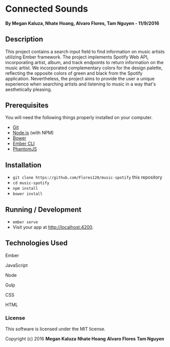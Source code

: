 # Connected Sounds

#### By Megan Kaluza, Nhate Hoang, Alvaro Flores, Tam Nguyen - 11/9/2016

## Description

This project contains a search input field to find information on music artists utilizing Ember framework. The project implements Spotify Web API, incorporating artist, album, and track endpoints to return information on the music artist. We incorporated complementary colors for the design palette, reflecting the opposite colors of green and black from the Spotify application. Nevertheless, the project aims to provide the user a unique experience when searching artists and listening to music in a way that's  aesthetically pleasing.

## Prerequisites

You will need the following things properly installed on your computer.

* [Git](http://git-scm.com/)
* [Node.js](http://nodejs.org/) (with NPM)
* [Bower](http://bower.io/)
* [Ember CLI](http://ember-cli.com/)
* [PhantomJS](http://phantomjs.org/)

## Installation

* `git clone https://github.com/Flores120/music-spotify` this repository
* `cd music-spotify`
* `npm install`
* `bower install`

## Running / Development

* `ember serve`
* Visit your app at [http://localhost:4200](http://localhost:4200).

## Technologies Used

Ember

JavaScript

Node

Gulp

CSS

HTML

### License

This software is licensed under the MIT license.

Copyright (c) 2016 **Megan Kaluza** **Nhate Hoang** **Alvaro Flores** **Tam Nguyen**
